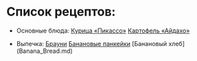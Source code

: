 # Список рецептов:

- Основные блюда:
[Курица «Пикассо»](Picasso..md)
[Картофель «Айдахо»](Aydaho.md)

- Выпечка:
[Брауни](brownie.md)
[Банановые панкейки](Banana.md)
[Банановый хлеб] (Banana_Bread.md)